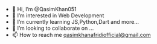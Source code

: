 - 👋 Hi, I’m @QasimKhan051
- 👀 I’m interested in Web Development
- 🌱 I’m currently learning JS,Python,Dart and more...
- 💞️ I’m looking to collaborate on ...
- 📫 How to reach me qasimkhanafridiofficial@gmail.com

<!---
QasimKhan051/QasimKhan051 is a ✨ special ✨ repository because its `README.md` (this file) appears on your GitHub profile.
You can click the Preview link to take a look at your changes.
--->
